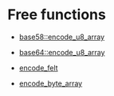 # Free functions

- [base58::encode_u8_array](./alexandria_encoding-base58-encode_u8_array.md)

- [base64::encode_u8_array](./alexandria_encoding-base64-encode_u8_array.md)

- [encode_felt](./alexandria_encoding-base64-encode_felt.md)

- [encode_byte_array](./alexandria_encoding-base64-encode_byte_array.md)

